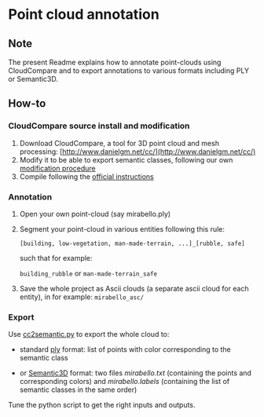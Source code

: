 # Point cloud annotation

## Note

The present Readme explains how to annotate point-clouds using CloudCompare and to export annotations to various formats including PLY or Semantic3D.

## How-to

### CloudCompare source install and modification

1. Download CloudCompare, a tool for 3D point cloud and mesh processing: [http://www.danielgm.net/cc/](http://www.danielgm.net/cc/)
2. Modify it to be able to export semantic classes, following our own [modification procedure](modifications.md)
3. Compile following the [official instructions](https://github.com/cloudcompare/trunk/blob/master/BUILD.md)


### Annotation

1. Open your own point-cloud (say mirabello.ply)
2. Segment your point-cloud in various entities following this rule:

	```[building, low-vegetation, man-made-terrain, ...]_[rubble, safe]```

	such that for example:

	```building_rubble``` or ```man-made-terrain_safe```
3. Save the whole project as Ascii clouds (a separate ascii cloud for each entity), in for example: ```mirabello_asc/```

### Export

Use [cc2semantic.py](cc2semantic.py) to export the whole cloud to:

* standard [ply](https://en.wikipedia.org/wiki/PLY_%28file_format%29) format: list of points with color corresponding to the semantic class

* or [Semantic3D](http://semantic3d.net/) format: two files _mirabello.txt_ (containing the points and corresponding colors) and _mirabello.labels_ (containing the list of semantic classes in the same order)

Tune the python script to get the right inputs and outputs.